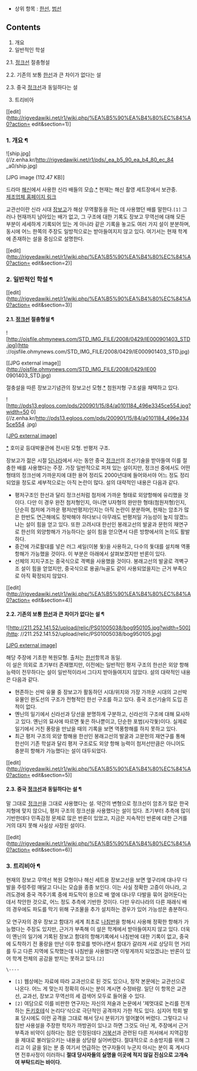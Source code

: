   * 상위 항목 : [한선](%ED%95%9C%EC%84%A0.md), [범선](%EB%B2%94%EC%84%A0.md)  

## Contents

    

1. 개요 
2. 일반적인 학설 
    

2.1. [정크선](%EC%A0%95%ED%81%AC%EC%84%A0.md) 절충형설

2.2. 기존의 보통 [한선](%ED%95%9C%EC%84%A0.md)과 큰 차이가 없다는 설

2.3. 중국 [정크선](%EC%A0%95%ED%81%AC%EC%84%A0.md)과 동일하다는 설

3. 트리비아 

[[edit](http://rigvedawiki.net/r1/wiki.php/%EA%B5%90%EA%B4%80%EC%84%A0?action=
edit&section=1)]

### 1. 개요 ¶

![ship.jpg](//z.enha.kr/http://rigvedawiki.net/r1/pds/_ea_b5_90_ea_b4_80_ec_84
_a0/ship.jpg)

[JPG image (112.47 KB)]

  
드라마 [해신](%ED%95%B4%EC%8B%A0.md)에서 사용한 신라 배들의
모습.[*](http://dadomall.tistory.com/5) 현재는 해신 촬영 세트장에서 보관중.  
[제조업체 홈페이지 링크](http://www.artinn.co.kr/bbs/zboard.php?id=ship)

  

교관선이란 신라 시대 [장보고](%EC%9E%A5%EB%B3%B4%EA%B3%A0.md)가 해상 무역활동을 하는 데 사용했던 배를
말한다.`[1]` 그러나 현재까지 남아있는 배가 없고, 그 구조에 대한 기록도 장보고 무역선에 대해 모든 부분이 세세하게 기록되어 있는 게
아니라 같은 기록을 놓고도 여러 가지 설이 분분하며, 동시에 어느 한쪽의 주장도 일방적으로는 받아들여지지 않고 있다. 여기서는 현재 학계에
존재하는 설을 중심으로 설명한다.

  

[[edit](http://rigvedawiki.net/r1/wiki.php/%EA%B5%90%EA%B4%80%EC%84%A0?action=
edit&section=2)]

### 2. 일반적인 학설 ¶

[[edit](http://rigvedawiki.net/r1/wiki.php/%EA%B5%90%EA%B4%80%EC%84%A0?action=
edit&section=3)]

#### 2.1. [정크선](%EC%A0%95%ED%81%AC%EC%84%A0.md) 절충형설 ¶

![http://ojsfile.ohmynews.com/STD_IMG_FILE/2008/0429/IE000901403_STD.jpg](http
://ojsfile.ohmynews.com/STD_IMG_FILE/2008/0429/IE000901403_STD.jpg)

[[JPG external image]](http://ojsfile.ohmynews.com/STD_IMG_FILE/2008/0429/IE00
0901403_STD.jpg)

  
절충설을 따른 장보고기념관의 장보고선
모형.[*](http://www.ohmynews.com/NWS_Web/view/at_pg.aspx?CNTN_CD=A0000889785)
첨원저형 구조설을 채택하고 있다.  

![http://pds13.egloos.com/pds/200901/15/84/a0101184_496e3345ce554.jpg?width=50
0](//z.enha.kr/http://pds13.egloos.com/pds/200901/15/84/a0101184_496e3345ce554
.jpg)

[[JPG external
image]](http://pds13.egloos.com/pds/200901/15/84/a0101184_496e3345ce554.jpg)

  
[*](http://kg9403.egloos.com/3159801) 호미곶 등대박물관에 전시된 모형. 반평저 구조.

  

장보고가 젊은 시절 [당나라](%EB%8B%B9%EB%82%98%EB%9D%BC.md)에서 사는 동안 중국
[정크선](%EC%A0%95%ED%81%AC%EC%84%A0.md)의 조선기술을 받아들여 이를 절충한 배를 사용했다는 주장. 가장
일반적으로 퍼져 있는 설이지만, 정크선 중에서도 어떤 형태의 정크선에 가까운지에 대한 용어 정리도 2000년대에 들어와서야 어느 정도
정리되었을 정도로 세부적으로는 아직 논란이 많다. 설의 대략적인 내용은 다음과 같다.

  

  * 평저구조인 한선과 달리 정크선처럼 첨저에 가까운 형태로 외양항해에 유리했을 것이다. 다만 이 경우 완전 첨저형인지, 아니면 U자형의 완만한 형태(첨원저형)인지, 단순히 첨저에 가까운 평저(반평저)인지는 아직 논란이 분분하며, 현재는 암초가 많은 한반도 연근해에도 정박해야 하다보니 아무래도 반평저일 가능성이 높지 않겠느냐는 설이 힘을 얻고 있다. 또한 고려시대 한선인 봉래고선의 발굴과 문헌의 재연구로 한선의 외양항해가 가능하다는 설이 힘을 얻으면서 다른 방향에서의 논의도 활발하다.
  * 중간에 가로활대를 넣은 러그 셰일(이봉 돛)을 사용하고, 다수의 돛대를 설치해 역풍항해가 가능했을 것이다. 이 부분은 아래에서 살펴보겠지만 반론이 있다.
  * 선체의 지지구조는 중국식으로 격벽을 사용했을 것이다. 봉래고선의 발굴로 격벽구조 설이 힘을 얻었지만, 중국식으로 용골/늑골도 같이 사용되었을지는 근거 부족으로 아직 확정되지 않았다.  

[[edit](http://rigvedawiki.net/r1/wiki.php/%EA%B5%90%EA%B4%80%EC%84%A0?action=
edit&section=4)]

#### 2.2. 기존의 보통 [한선](%ED%95%9C%EC%84%A0.md)과 큰 차이가 없다는 설 ¶

![http://211.252.141.52/upload/relic/PS01005038/bog950105.jpg?width=500](http:
//211.252.141.52/upload/relic/PS01005038/bog950105.jpg)

[[JPG external
image]](http://211.252.141.52/upload/relic/PS01005038/bog950105.jpg)

  
해당 주장에 기초한 복원모형. 출처는 [한선](%ED%95%9C%EC%84%A0.md)항목과 동일.  
이 설은 의외로 초기부터 존재했지만, 이전에는 일반적인 평저 구조의 한선은 외양 항해능력이 전무하다는 설이 일반적이라서 그다지 받아들여지지
않았다. 설의 대략적인 내용은 다음과 같다.

  

  * 현존하는 선박 유물 중 장보고가 활동하던 시대/위치와 가장 가까운 시대의 고선박 유물인 완도선의 구조가 전형적인 한선 구조를 하고 있다. 중국 조선기술의 도입 흔적이 없다.
  * 옌닌의 일기에서 신라선과 당선을 분명하게 구분하고, 신라선의 구조에 대해 묘사하고 있다. 옌닌의 묘사에 따르면 돛은 하나뿐이고, 단순한 포범(사각돛)이다. 실제로 일기에서 거친 풍랑을 만났을 때의 기록을 보면 역풍항해를 하지 못하고 있다.
  * 최근 평저 구조의 외양 항해용 한선인 봉래고선의 발굴과 고문헌의 재연구를 통해 한선이 기존 학설과 달리 평저 구조로도 외양 항해 능력이 첨저선만큼은 아니어도 충분히 항해가 가능했다는 설이 대두되었다.  

[[edit](http://rigvedawiki.net/r1/wiki.php/%EA%B5%90%EA%B4%80%EC%84%A0?action=
edit&section=5)]

#### 2.3. 중국 [정크선](%EC%A0%95%ED%81%AC%EC%84%A0.md)과 동일하다는 설 ¶

말 그대로 [정크선](%EC%A0%95%ED%81%AC%EC%84%A0.md)을 그대로 사용했다는 설. 약간의 변형으로 정크선이 암초가
많은 한국지형에 맞지 않으니, 평저 구조의 정크선을 사용했다는 설이 있다. 초기부터 추측에 많이 기반한데다 민족감정 문제로 많은 반론이
있었고, 지금은 지속적인 반론에 대한 근거를 거의 대지 못해 사실상 사장된 설이다.

  

[[edit](http://rigvedawiki.net/r1/wiki.php/%EA%B5%90%EA%B4%80%EC%84%A0?action=
edit&section=6)]

### 3. 트리비아 ¶

현재의 장보고 무역선 복원 모형이나 해신 세트용 장보고선을 보면 옆구리에 대나무 다발을 주렁주렁 매달고 다니는 모습을 종종 보인다. 이는
사실 정확한 고증이 아니라, 고려도경에 중국 객주기록 중에 파도막이 용으로 배 옆에 대나무 다발을 묶어 걸어둔다는 데서 착안한 것으로, 어느
정도 추측에 기반한 것이다. 다만 우리나라의 다른 재래식 배의 경우에도 파도를 막기 위해 구조물을 추가 설치하는 경우가 있어 가능성은
충분하다.

  

모 연구자의 경우 장보고 함대가 세계 최초로 [나침반](%EB%82%98%EC%B9%A8%EB%B0%98.md)을 항해시 사용해 정확한
항해가 가능했다는 주장도 있지만, 근거가 부족해 이 설은 학계에서 받아들여지지 않고 있다. 더욱이 옌닌의 일기에 기록된 장보고 함대의
항해기록에서 나침반에 대한 기록이 없고, 중국에 도착하기 전 풍랑을 만난 이후 항로를 벗어나면서 함대가 갈라져 서로 상당히 먼 거리를 두고
다른 지역에 도착했는데 나침반을 사용했다면 이렇게까지 되었겠냐는 반론이 있어 학계 전체의 공감을 받지는 못하고 있다.`[2]`

  

`\----`

  * `[1]` 웹상에는 자료에 따라 교과선으로 된 것도 있으나, 정작 본문에는 교관선으로 나온다. 어느 게 맞는지 정확히 아시는 분이 계시면 수정바람. 일단 이 항목은 교관선, 교과선, 장보고 무역선의 세 검색어 모두로 들어올 수 있다.
  * `[2]` 여담으로 이를 비판한 연구자는 자신의 저술과 논문에서 '제멋대로 논리를 전개하는 [돈키호테](%EB%8F%88%ED%82%A4%ED%98%B8%ED%85%8C.md)식 논리다'식으로 극단적인 공격까지 가한 적도 있다. 심지어 학회 발표 당시에도 이런 공격을 그대로 해서 당시 분위기가 얼어붙어 버렸다. 그렇다고 나침반 사용설을 주장한 학자가 까방권이 있나고 하면 그것도 아닌 게, 주장에서 근거 부족과 비약이 심하다는 점은 인정된데다 [거북선](%EA%B1%B0%EB%B6%81%EC%84%A0.md)과 관련된 다른 저서에서 지역감정을 제대로 불러일으키는 내용을 상당량 실어버렸다. 절대적으로 소송방지를 위해 그리고 이 글을 읽는 분 중 여기서 언급하는 연구자들이 누군지 아시는 분이 혹 계시다면 전후사정이 이러하니 **절대 당사자들의 실명을 이곳에 적지 않길 진심으로 고개숙여 부탁드리는 바이다.**

